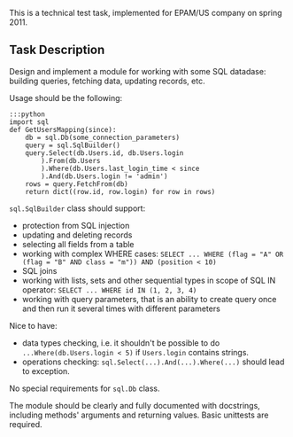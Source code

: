 This is a technical test task, implemented for EPAM/US company on spring 2011.

Task Description
----------------

Design and implement a module for working with some SQL datadase: building queries, fetching data, updating records, etc.

Usage should be the following:

    :::python
    import sql
    def GetUsersMapping(since):
        db = sql.Db(some_connection_parameters)
        query = sql.SqlBuilder()
        query.Select(db.Users.id, db.Users.login
            ).From(db.Users
            ).Where(db.Users.last_login_time < since
            ).And(db.Users.login != 'admin')
        rows = query.FetchFrom(db)
        return dict((row.id, row.login) for row in rows)

`sql.SqlBuilder` class should support:

- protection from SQL injection
- updating and deleting records
- selecting all fields from a table
- working with complex WHERE cases: `SELECT ... WHERE (flag = "A" OR (flag = "B" AND class = "m")) AND (position < 10)`
- SQL joins
- working with lists, sets and other sequential types in scope of SQL IN operator: `SELECT ... WHERE id IN (1, 2, 3, 4)`
- working with query parameters, that is an ability to create query once and then run it several times with different parameters

Nice to have:

- data types checking, i.e. it shouldn't be possible to do `...Where(db.Users.login < 5)` if `Users.login` contains strings.
- operations checking: `sql.Select(...).And(...).Where(...)` should lead to exception.

No special requirements for `sql.Db` class.

The module should be clearly and fully documented with docstrings, including methods' arguments and returning values.
Basic unittests are required.